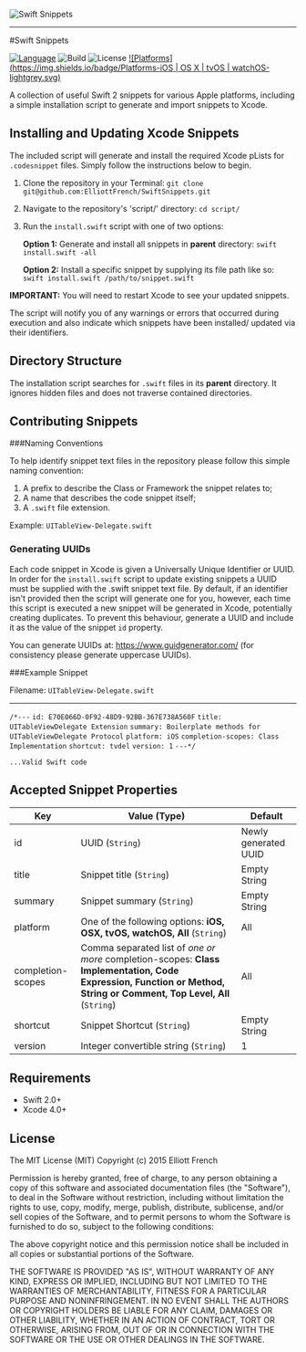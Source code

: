 ![Swift Snippets](https://raw.githubusercontent.com/ElliottFrench/PublicAssets/master/SwiftSnippetAssets/Banner.png)
___

#Swift Snippets

[![Language](https://img.shields.io/badge/Language-Swift_2-orange.svg)](https://developer.apple.com/swift) ![Build](https://img.shields.io/badge/Build-Passing-brightgreen.svg) ![License](https://img.shields.io/badge/License-MIT-blue.svg) [![Platforms](https://img.shields.io/badge/Platforms-iOS | OS X | tvOS | watchOS-lightgrey.svg)](https://developer.apple.com/)

A collection of useful Swift 2 snippets for various Apple platforms, including a simple installation script to generate and import snippets to Xcode.

## Installing and Updating Xcode Snippets

The included script will generate and install the required Xcode pLists for `.codesnippet` files. Simply follow the instructions below to begin.


1. Clone the repository in your Terminal: `git clone git@github.com:ElliottFrench/SwiftSnippets.git`
2. Navigate to the repository's 'script/' directory: `cd script/`
3. Run the `install.swift` script with one of two options:

    **Option 1:** Generate and install all snippets in **parent** directory: 
    `swift install.swift -all`

    **Option 2:** Install a specific snippet by supplying its file path like so:
    `swift install.swift /path/to/snippet.swift`
    
**IMPORTANT:** You will need to restart Xcode to see your updated snippets.

The script will notify you of any warnings or errors that occurred during execution and also indicate which snippets have been installed/ updated via their identifiers.

## Directory Structure

The installation script searches for `.swift` files in its **parent** directory. It ignores hidden files and does not traverse contained directories.


## Contributing Snippets

###Naming Conventions

To help identify snippet text files in the repository please follow this simple naming convention:

1. A prefix to describe the Class or Framework the snippet relates to;
2. A name that describes the code snippet itself;
3. A `.swift` file extension.

Example: `UITableView-Delegate.swift`

### Generating UUIDs

Each code snippet in Xcode is given a Universally Unique Identifier or UUID. In order for the `install.swift` script to update existing snippets a UUID must be supplied with the .swift snippet text file. By default, if an identifier isn't provided then the script will generate one for you, however, each time this script is executed a new snippet will be generated in Xcode, potentially creating duplicates. To prevent this behaviour, generate a UUID and include it as the value of the snippet `id` property.

You can generate UUIDs at: https://www.guidgenerator.com/ (for consistency please generate uppercase UUIDs).

###Example Snippet

Filename: `UITableView-Delegate.swift`
___

`/*---`
`id: E70E066D-0F92-48D9-92BB-367E738A560F`
`title: UITableViewDelegate Extension`
`summary: Boilerplate methods for UITableViewDelegate Protocol`
`platform: iOS`
`completion-scopes: Class Implementation`
`shortcut: tvdel`
`version: 1`
`---*/`

`...Valid Swift code `


## Accepted Snippet Properties


| Key               | Value (Type)                     | Default              |
| ----------------- | ---------------------------------| -------------------- |
| id                | UUID (`String`)                  | Newly generated UUID |
| title             | Snippet title (`String`)         | Empty String         |
| summary           | Snippet summary (`String`)       | Empty String         |
| platform          | One of the following options: **iOS, OSX, tvOS, watchOS, All** (`String`) | All         |
| completion-scopes | Comma separated list of _one or more_ completion-scopes: **Class Implementation, Code Expression, Function or Method, String or Comment, Top Level, All**  (`String`)    | All     |
| shortcut          | Snippet Shortcut (`String`)      | Empty String         |
| version           | Integer convertible string (`String`)   | 1             |

## Requirements

- Swift 2.0+
- Xcode 4.0+

## License

The MIT License (MIT) Copyright (c) 2015 Elliott French

Permission is hereby granted, free of charge, to any person obtaining a copy of this software and associated documentation files (the "Software"), to deal in the Software without restriction, including without limitation the rights to use, copy, modify, merge, publish, distribute, sublicense, and/or sell copies of the Software, and to permit persons to whom the Software is furnished to do so, subject to the following conditions:

The above copyright notice and this permission notice shall be included in all copies or substantial portions of the Software.

THE SOFTWARE IS PROVIDED "AS IS", WITHOUT WARRANTY OF ANY KIND, EXPRESS OR
IMPLIED, INCLUDING BUT NOT LIMITED TO THE WARRANTIES OF MERCHANTABILITY,
FITNESS FOR A PARTICULAR PURPOSE AND NONINFRINGEMENT. IN NO EVENT SHALL THE AUTHORS OR COPYRIGHT HOLDERS BE LIABLE FOR ANY CLAIM, DAMAGES OR OTHER LIABILITY, WHETHER IN AN ACTION OF CONTRACT, TORT OR OTHERWISE, ARISING FROM, OUT OF OR IN CONNECTION WITH THE SOFTWARE OR THE USE OR OTHER DEALINGS IN THE SOFTWARE.

